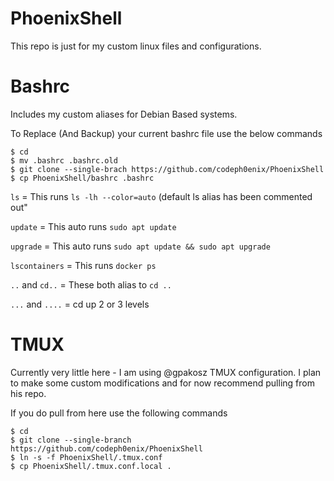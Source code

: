 # PhoenixShell
This repo is just for my custom linux files and configurations.

# Bashrc
Includes my custom aliases for Debian Based systems.

To Replace (And Backup) your current bashrc file use the below commands

```
$ cd
$ mv .bashrc .bashrc.old
$ git clone --single-brach https://github.com/codeph0enix/PhoenixShell
$ cp PhoenixShell/bashrc .bashrc

```
`ls` = This runs `ls -lh --color=auto` (default ls alias has been commented out"

`update` = This auto runs `sudo apt update`

`upgrade` = This auto runs `sudo apt update && sudo apt upgrade`

`lscontainers` = This runs `docker ps`

`..` and `cd..` = These both alias to `cd ..`

`...` and `....` = cd up 2 or 3 levels
# TMUX
Currently very little here - I am using @gpakosz TMUX configuration. I plan to make some custom modifications and for now recommend pulling from his repo.

If you do pull from here use the following commands

```
$ cd
$ git clone --single-branch https://github.com/codeph0enix/PhoenixShell
$ ln -s -f PhoenixShell/.tmux.conf
$ cp PhoenixShell/.tmux.conf.local .
```
